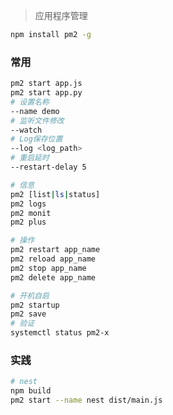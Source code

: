 <!-- 
title: pm2
sort: 
--> 

> 应用程序管理

```bash
npm install pm2 -g
```

### 常用

```bash
pm2 start app.js
pm2 start app.py 
# 设置名称
--name demo
# 监听文件修改
--watch
# Log保存位置
--log <log_path>
# 重启延时
--restart-delay 5

# 信息
pm2 [list|ls|status]
pm2 logs
pm2 monit
pm2 plus

# 操作
pm2 restart app_name
pm2 reload app_name
pm2 stop app_name
pm2 delete app_name

# 开机自启
pm2 startup
pm2 save
# 验证
systemctl status pm2-x
```

### 实践

```bash
# nest
npm build
pm2 start --name nest dist/main.js
```

